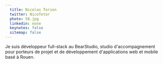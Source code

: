 ```yaml
---
  title: Nicolas Torion
  twitter: NicoTotor
  photo: 58.jpg
  linkedin: none
  keynotes: false
  sitemap: false
---
```

Je suis développeur full-stack au BearStudio, studio d'accompagnement pour porteurs de projet et de développement d'applications web et mobile basé à Rouen.